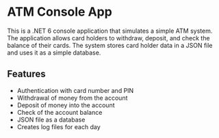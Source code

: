 # ATM Console App

This is a .NET 6 console application that simulates a simple ATM system. The application allows card holders to withdraw, deposit, and check the balance of their cards. The system stores card holder data in a JSON file and uses it as a simple database.

## Features

- Authentication with card number and PIN
- Withdrawal of money from the account
- Deposit of money into the account
- Check of the account balance
- JSON file as a database
- Creates log files for each day
